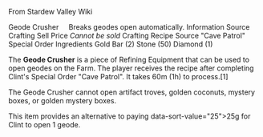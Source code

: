 From Stardew Valley Wiki

Geode Crusher     Breaks geodes open automatically. Information Source Crafting Sell Price *Cannot be sold* Crafting Recipe Source "Cave Patrol" Special Order Ingredients Gold Bar (2) Stone (50) Diamond (1)

The **Geode Crusher** is a piece of Refining Equipment that can be used to open geodes on the Farm. The player receives the recipe after completing Clint's Special Order "Cave Patrol". It takes 60m (1h) to process.\[1]

The Geode Crusher cannot open artifact troves, golden coconuts, mystery boxes, or golden mystery boxes.

This item provides an alternative to paying data-sort-value="25"&gt;25g for Clint to open 1 geode.